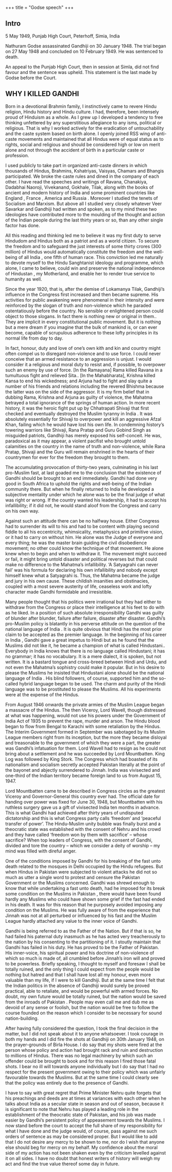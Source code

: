 +++
title = "Godse speech"
+++

## Intro
5 May 1949, Punjab High Court, Peterhoff, Simia, India

Nathuram Godse assassinated Gandhiji on 30 January 1948. The trial began on 27 May 1948 and concluded on 10 February 1949. He was sentenced to death.

An appeal to the Punjab High Court, then in session at Simla, did not find favour and the sentence was upheld. This statement is the last made by Godse before the Court.

## WHY I KILLED GANDHI

Born in a devotional Brahmin family, I instinctively came to revere Hindu religion, Hindu history and Hindu culture. I had, therefore, been intensely proud of Hinduism as a whole. As I grew up I developed a tendency to free thinking unfettered by any superstitious allegiance to any isms, political or religious. That is why I worked actively for the eradication of untouchability and the caste system based on birth alone. I openly joined RSS wing of anti-caste movements and maintained that all Hindus were of equal status as to rights, social and religious and should be considered high or low on merit alone and not through the accident of birth in a particular caste or profession.

I used publicly to take part in organized anti-caste dinners in which thousands of Hindus, Brahmins, Kshatriyas, Vaisyas, Chamars and Bhangis participated. We broke the caste rules and dined in the company of each other. I have read the speeches and writings of Ravana, Chanakiya, Dadabhai Naoroji, Vivekanand, Gokhale, Tilak, along with the books of ancient and modern history of India and some prominent countries like England , France , America and Russia . Moreover I studied the tenets of Socialism and Marxism. But above all I studied very closely whatever Veer Savarkar and Gandhiji had written and spoken, as to my mind these two ideologies have contributed more to the moulding of the thought and action of the Indian people during the last thirty years or so, than any other single factor has done.

All this reading and thinking led me to believe it was my first duty to serve Hindudom and Hindus both as a patriot and as a world citizen. To secure the freedom and to safeguard the just interests of some thirty crores (300 million) of Hindus would automatically constitute the freedom and the well-being of all India , one fifth of human race. This conviction led me naturally to devote myself to the Hindu Sanghtanist ideology and programme, which alone, I came to believe, could win and preserve the national independence of Hindustan , my Motherland, and enable her to render true service to humanity as well.

Since the year 1920, that is, after the demise of Lokamanya Tilak, Gandhiji’s influence in the Congress first increased and then became supreme. His activities for public awakening were phenomenal in their intensity and were reinforced by the slogan of truth and non-violence which he paraded ostentatiously before the country. No sensible or enlightened person could object to those slogans. In fact there is nothing new or original in them.. They are implicit in every constitutional public movement. But it is nothing but a mere dream if you imagine that the bulk of mankind is, or can ever become, capable of scrupulous adherence to these lofty principles in its normal life from day to day.

In fact, honour, duty and love of one’s own kith and kin and country might often compel us to disregard non-violence and to use force. I could never conceive that an armed resistance to an aggression is unjust. I would consider it a religious and moral duty to resist and, if possible, to overpower such an enemy by use of force. [In the Ramayana] Rama killed Ravana in a tumultuous fight and relieved Sita.. [In the Mahabharata], Krishna killed Kansa to end his wickedness; and Arjuna had to fight and slay quite a number of his friends and relations including the revered Bhishma because the latter was on the side of the aggressor. It is my firm belief that in dubbing Rama, Krishna and Arjuna as guilty of violence, the Mahatma betrayed a total ignorance of the springs of human action.
In more recent history, it was the heroic fight put up by Chhatrapati Shivaji that first checked and eventually destroyed the Muslim tyranny in India . It was absolutely essentially for Shivaji to overpower and kill an aggressive Afzal Khan, failing which he would have lost his own life. In condemning history’s towering warriors like Shivaji, Rana Pratap and Guru Gobind Singh as misguided patriots, Gandhiji has merely exposed his self-conceit. He was, paradoxical as it may appear, a violent pacifist who brought untold calamities on the country in the name of truth and non-violence, while Rana Pratap, Shivaji and the Guru will remain enshrined in the hearts of their countrymen for ever for the freedom they brought to them.

The accumulating provocation of thirty-two years, culminating in his last pro-Muslim fast, at last goaded me to the conclusion that the existence of Gandhi should be brought to an end immediately. Gandhi had done very good in South Africa to uphold the rights and well-being of the Indian community there. But when he finally returned to India he developed a subjective mentality under which he alone was to be the final judge of what was right or wrong. If the country wanted his leadership, it had to accept his infallibility; if it did not, he would stand aloof from the Congress and carry on his own way.

Against such an attitude there can be no halfway house. Either Congress had to surrender its will to his and had to be content with playing second fiddle to all his eccentricity, whimsicality, metaphysics and primitive vision, or it had to carry on without him. He alone was the Judge of everyone and every thing; he was the master brain guiding the civil disobedience movement; no other could know the technique of that movement. He alone knew when to begin and when to withdraw it. The movement might succeed or fail, it might bring untold disaster and political reverses but that could make no difference to the Mahatma’s infallibility. ‘A Satyagrahi can never fail’ was his formula for declaring his own infallibility and nobody except himself knew what a Satyagrahi is. Thus, the Mahatma became the judge and jury in his own cause. These childish insanities and obstinacies, coupled with a most severe austerity of life, ceaseless work and lofty character made Gandhi formidable and irresistible.

Many people thought that his politics were irrational but they had either to withdraw from the Congress or place their intelligence at his feet to do with as he liked. In a position of such absolute irresponsibility Gandhi was guilty of blunder after blunder, failure after failure, disaster after disaster. Gandhi’s pro-Muslim policy is blatantly in his perverse attitude on the question of the national language of India . It is quite obvious that Hindi has the most prior claim to be accepted as the premier language. In the beginning of his career in India , Gandhi gave a great impetus to Hindi but as he found that the Muslims did not like it, he became a champion of what is called Hindustani.. Everybody in India knows that there is no language called Hindustani; it has no grammar; it has no vocabulary. It is a mere dialect, it is spoken, but not written. It is a bastard tongue and cross-breed between Hindi and Urdu, and not even the Mahatma’s sophistry could make it popular. But in his desire to please the Muslims he insisted that Hindustani alone should be the national language of India . His blind followers, of course, supported him and the so-called hybrid language began to be used. The charm and purity of the Hindi language was to be prostituted to please the Muslims. All his experiments were at the expense of the Hindus.

From August 1946 onwards the private armies of the Muslim League began a massacre of the Hindus. The then Viceroy, Lord Wavell, though distressed at what was happening, would not use his powers under the Government of India Act of 1935 to prevent the rape, murder and arson. The Hindu blood began to flow from Bengal to Karachi with some retaliation by the Hindus. The Interim Government formed in September was sabotaged by its Muslim League members right from its inception, but the more they became disloyal and treasonable to the government of which they were a part, the greater was Gandhi’s infatuation for them. Lord Wavell had to resign as he could not bring about a settlement and he was succeeded by Lord Mountbatten. King Log was followed by King Stork. The Congress which had boasted of its nationalism and socialism secretly accepted Pakistan literally at the point of the bayonet and abjectly surrendered to Jinnah. India was vivisected and one-third of the Indian territory became foreign land to us from August 15, 1947.

Lord Mountbatten came to be described in Congress circles as the greatest Viceroy and Governor-General this country ever had. The official date for handing over power was fixed for June 30, 1948, but Mountbatten with his ruthless surgery gave us a gift of vivisected India ten months in advance. This is what Gandhi had achieved after thirty years of undisputed dictatorship and this is what Congress party calls ‘freedom’ and ‘peaceful transfer of power’. The Hindu-Muslim unity bubble was finally burst and a theocratic state was established with the consent of Nehru and his crowd and they have called ‘freedom won by them with sacrifice’ – whose sacrifice? When top leaders of Congress, with the consent of Gandhi, divided and tore the country – which we consider a deity of worship – my mind was filled with direful anger.

One of the conditions imposed by Gandhi for his breaking of the fast unto death related to the mosques in Delhi occupied by the Hindu refugees. But when Hindus in Pakistan were subjected to violent attacks he did not so much as utter a single word to protest and censure the Pakistan Government or the Muslims concerned. Gandhi was shrewd enough to know that while undertaking a fast unto death, had he imposed for its break some condition on the Muslims in Pakistan , there would have been found hardly any Muslims who could have shown some grief if the fast had ended in his death. It was for this reason that he purposely avoided imposing any condition on the Muslims. He was fully aware of from the experience that Jinnah was not at all perturbed or influenced by his fast and the Muslim League hardly attached any value to the inner voice of Gandhi.

Gandhi is being referred to as the Father of the Nation. But if that is so, he had failed his paternal duty inasmuch as he has acted very treacherously to the nation by his consenting to the partitioning of it. I stoutly maintain that Gandhi has failed in his duty. He has proved to be the Father of Pakistan. His inner-voice, his spiritual power and his doctrine of non-violence of which so much is made of, all crumbled before Jinnah’s iron will and proved to be powerless. Briefly speaking, I thought to myself and foresaw I shall be totally ruined, and the only thing I could expect from the people would be nothing but hatred and that I shall have lost all my honour, even more valuable than my life, if I were to kill Gandhiji. But at the same time I felt that the Indian politics in the absence of Gandhiji would surely be proved practical, able to retaliate, and would be powerful with armed forces. No doubt, my own future would be totally ruined, but the nation would be saved from the inroads of Pakistan . People may even call me and dub me as devoid of any sense or foolish, but the nation would be free to follow the course founded on the reason which I consider to be necessary for sound nation-building.

After having fully considered the question, I took the final decision in the matter, but I did not speak about it to anyone whatsoever. I took courage in both my hands and I did fire the shots at Gandhiji on 30th January 1948, on the prayer-grounds of Birla House. I do say that my shots were fired at the person whose policy and action had brought rack and ruin and destruction to millions of Hindus. There was no legal machinery by which such an offender could be brought to book and for this reason I fired those fatal shots. I bear no ill will towards anyone individually but I do say that I had no respect for the present government owing to their policy which was unfairly favourable towards the Muslims. But at the same time I could clearly see that the policy was entirely due to the presence of Gandhi.

I have to say with great regret that Prime Minister Nehru quite forgets that his preachings and deeds are at times at variances with each other when he talks about India as a secular state in season and out of season, because it is significant to note that Nehru has played a leading role in the establishment of the theocratic state of Pakistan, and his job was made easier by Gandhi’s persistent policy of appeasement towards the Muslims. I now stand before the court to accept the full share of my responsibility for what I have done and the judge would, of course, pass against me such orders of sentence as may be considered proper. But I would like to add that I do not desire any mercy to be shown to me, nor do I wish that anyone else should beg for mercy on my behalf. My confidence about the moral side of my action has not been shaken even by the criticism levelled against it on all sides. I have no doubt that honest writers of history will weigh my act and find the true value thereof some day in future.